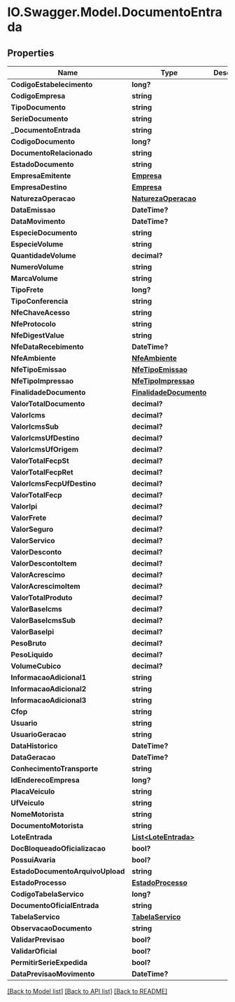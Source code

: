 # IO.Swagger.Model.DocumentoEntrada
## Properties

Name | Type | Description | Notes
------------ | ------------- | ------------- | -------------
**CodigoEstabelecimento** | **long?** |  | [optional] 
**CodigoEmpresa** | **string** |  | [optional] 
**TipoDocumento** | **string** |  | [optional] 
**SerieDocumento** | **string** |  | [optional] 
**_DocumentoEntrada** | **string** |  | [optional] 
**CodigoDocumento** | **long?** |  | [optional] 
**DocumentoRelacionado** | **string** |  | [optional] 
**EstadoDocumento** | **string** |  | [optional] 
**EmpresaEmitente** | [**Empresa**](Empresa.md) |  | [optional] 
**EmpresaDestino** | [**Empresa**](Empresa.md) |  | [optional] 
**NaturezaOperacao** | [**NaturezaOperacao**](NaturezaOperacao.md) |  | 
**DataEmissao** | **DateTime?** |  | [optional] 
**DataMovimento** | **DateTime?** |  | [optional] 
**EspecieDocumento** | **string** |  | 
**EspecieVolume** | **string** |  | [optional] 
**QuantidadeVolume** | **decimal?** |  | [optional] 
**NumeroVolume** | **string** |  | [optional] 
**MarcaVolume** | **string** |  | [optional] 
**TipoFrete** | **long?** |  | [optional] 
**TipoConferencia** | **string** |  | [optional] 
**NfeChaveAcesso** | **string** |  | [optional] 
**NfeProtocolo** | **string** |  | [optional] 
**NfeDigestValue** | **string** |  | [optional] 
**NfeDataRecebimento** | **DateTime?** |  | [optional] 
**NfeAmbiente** | [**NfeAmbiente**](NfeAmbiente.md) |  | [optional] 
**NfeTipoEmissao** | [**NfeTipoEmissao**](NfeTipoEmissao.md) |  | [optional] 
**NfeTipoImpressao** | [**NfeTipoImpressao**](NfeTipoImpressao.md) |  | [optional] 
**FinalidadeDocumento** | [**FinalidadeDocumento**](FinalidadeDocumento.md) |  | [optional] 
**ValorTotalDocumento** | **decimal?** |  | [optional] 
**ValorIcms** | **decimal?** |  | [optional] 
**ValorIcmsSub** | **decimal?** |  | [optional] 
**ValorIcmsUfDestino** | **decimal?** |  | [optional] 
**ValorIcmsUfOrigem** | **decimal?** |  | [optional] 
**ValorTotalFecpSt** | **decimal?** |  | [optional] 
**ValorTotalFecpRet** | **decimal?** |  | [optional] 
**ValorIcmsFecpUfDestino** | **decimal?** |  | [optional] 
**ValorTotalFecp** | **decimal?** |  | [optional] 
**ValorIpi** | **decimal?** |  | [optional] 
**ValorFrete** | **decimal?** |  | [optional] 
**ValorSeguro** | **decimal?** |  | [optional] 
**ValorServico** | **decimal?** |  | [optional] 
**ValorDesconto** | **decimal?** |  | [optional] 
**ValorDescontoItem** | **decimal?** |  | [optional] 
**ValorAcrescimo** | **decimal?** |  | [optional] 
**ValorAcrescimoItem** | **decimal?** |  | [optional] 
**ValorTotalProduto** | **decimal?** |  | [optional] 
**ValorBaseIcms** | **decimal?** |  | [optional] 
**ValorBaseIcmsSub** | **decimal?** |  | [optional] 
**ValorBaseIpi** | **decimal?** |  | [optional] 
**PesoBruto** | **decimal?** |  | [optional] 
**PesoLiquido** | **decimal?** |  | [optional] 
**VolumeCubico** | **decimal?** |  | [optional] 
**InformacaoAdicional1** | **string** |  | [optional] 
**InformacaoAdicional2** | **string** |  | [optional] 
**InformacaoAdicional3** | **string** |  | [optional] 
**Cfop** | **string** |  | [optional] 
**Usuario** | **string** |  | [optional] 
**UsuarioGeracao** | **string** |  | [optional] 
**DataHistorico** | **DateTime?** |  | [optional] 
**DataGeracao** | **DateTime?** |  | [optional] 
**ConhecimentoTransporte** | **string** |  | [optional] 
**IdEnderecoEmpresa** | **long?** |  | [optional] 
**PlacaVeiculo** | **string** |  | [optional] 
**UfVeiculo** | **string** |  | [optional] 
**NomeMotorista** | **string** |  | [optional] 
**DocumentoMotorista** | **string** |  | [optional] 
**LoteEntrada** | [**List&lt;LoteEntrada&gt;**](LoteEntrada.md) |  | [optional] 
**DocBloqueadoOficializacao** | **bool?** |  | [optional] 
**PossuiAvaria** | **bool?** |  | [optional] 
**EstadoDocumentoArquivoUpload** | **string** |  | [optional] 
**EstadoProcesso** | [**EstadoProcesso**](EstadoProcesso.md) |  | [optional] 
**CodigoTabelaServico** | **long?** |  | [optional] 
**DocumentoOficialEntrada** | **string** |  | [optional] 
**TabelaServico** | [**TabelaServico**](TabelaServico.md) |  | [optional] 
**ObservacaoDocumento** | **string** |  | [optional] 
**ValidarPrevisao** | **bool?** |  | [optional] 
**ValidarOficial** | **bool?** |  | [optional] 
**PermitirSerieExpedida** | **bool?** |  | [optional] 
**DataPrevisaoMovimento** | **DateTime?** |  | [optional] 

[[Back to Model list]](../README.md#documentation-for-models) [[Back to API list]](../README.md#documentation-for-api-endpoints) [[Back to README]](../README.md)

